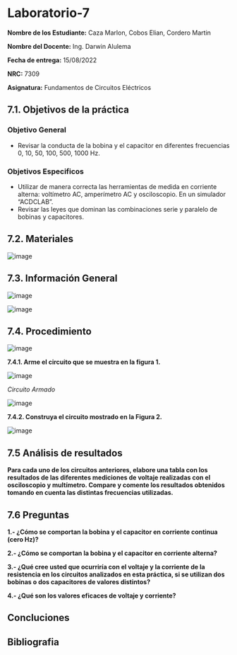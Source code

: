 # Laboratorio-7
**Nombre de los Estudiante:** Caza Marlon, Cobos Elian, Cordero Martin

**Nombre del Docente:** Ing. Darwin Alulema

**Fecha de entrega:** 15/08/2022

**NRC:** 7309

**Asignatura:** Fundamentos de Circuitos Eléctricos

## **7.1. Objetivos de la práctica**

### **Objetivo General**

* Revisar la conducta de la bobina y el capacitor en diferentes frecuencias 0, 10, 50, 100, 500, 1000 Hz. 

### **Objetivos Especificos** 

* Utilizar de manera correcta las herramientas de medida en corriente alterna: voltímetro AC, amperímetro AC y osciloscopio. En un simulador “ACDCLAB”. 
* Revisar las leyes que dominan las combinaciones serie y paralelo de bobinas y capacitores. 

## **7.2. Materiales**

![image](https://user-images.githubusercontent.com/105742149/184755368-7fdb566d-b05e-4bb0-abb8-7d67385a864e.png)

## **7.3. Información General**

![image](https://user-images.githubusercontent.com/105742149/184755399-ef4c0808-2bf9-4268-b3bc-32132785ddc4.png)

![image](https://user-images.githubusercontent.com/105742149/184755412-b06a6d0c-e148-4d73-b5a4-e17359fedfd5.png)

## **7.4. Procedimiento**

![image](https://user-images.githubusercontent.com/105742149/184755461-58b6a5d1-58e2-4393-8738-92873a5e0ab5.png)

**7.4.1. Arme el circuito que se muestra en la figura 1.**

![image](https://user-images.githubusercontent.com/105742149/184755718-d59ab9c5-213b-4112-a43c-212783b5e3f0.png)

*Circuito Armado*

![image](https://user-images.githubusercontent.com/105742149/184756001-ffa74afa-b461-4aea-bfd6-84bd5e9fd3ef.png)

**7.4.2. Construya el circuito mostrado en la Figura 2.**

![image](https://user-images.githubusercontent.com/105742149/184756653-e24b63ed-e5f4-454b-986a-23217a84868a.png)

## **7.5 Análisis de resultados**

**Para cada uno de los circuitos anteriores, elabore una tabla con los resultados de las diferentes mediciones de voltaje realizadas con el osciloscopio y multímetro. Compare y comente los resultados obtenidos tomando en cuenta las distintas frecuencias utilizadas.**

## **7.6 Preguntas**

**1.- ¿Cómo se comportan la bobina y el capacitor en corriente continua (cero Hz)?**

**2.- ¿Cómo se comportan la bobina y el capacitor en corriente alterna?**

**3.- ¿Qué cree usted que ocurriría con el voltaje  y la corriente de la resistencia en los circuitos analizados en esta práctica, si se utilizan dos bobinas o dos capacitores de valores distintos?**

**4.- ¿Qué son los valores eficaces de voltaje y corriente?**

## **Concluciones**

## **Bibliografia**
